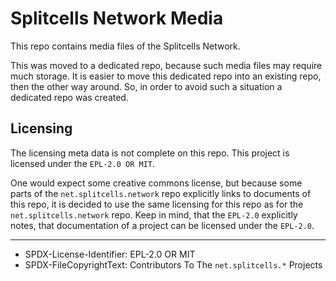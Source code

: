 # Splitcells Network Media
This repo contains media files of the Splitcells Network.

This was moved to a dedicated repo,
because such media files may require much storage.
It is easier to move this dedicated repo into an existing repo,
then the other way around.
So, in order to avoid such a situation a dedicated repo was created.

## Licensing

The licensing meta data is not complete on this repo.
This project is licensed under the `EPL-2.0 OR MIT`.

One would expect some creative commons license,
but because some parts of the `net.splitcells.network` repo explicitly links to documents of this repo,
it is decided to use the same licensing for this repo as for the `net.splitcells.network` repo.
Keep in mind, that the `EPL-2.0` explicitly notes, that documentation of a project can be licensed under the `EPL-2.0`.

----
* SPDX-License-Identifier: EPL-2.0 OR MIT
* SPDX-FileCopyrightText: Contributors To The `net.splitcells.*` Projects